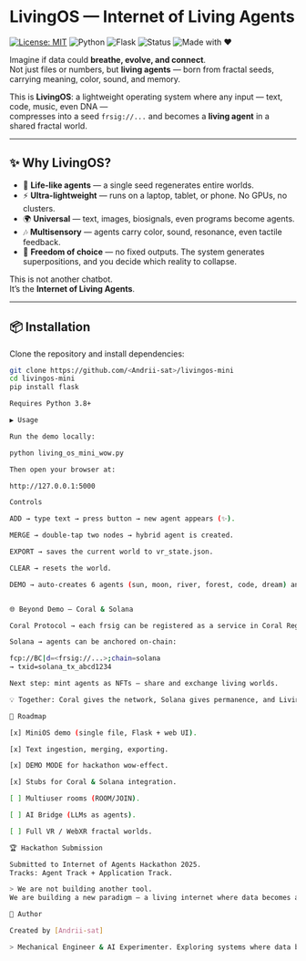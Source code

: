 #  LivingOS — Internet of Living Agents

[![License: MIT](https://img.shields.io/badge/License-MIT-yellow.svg)](LICENSE)
![Python](https://img.shields.io/badge/python-3.8%2B-blue.svg)
![Flask](https://img.shields.io/badge/framework-Flask-lightgrey.svg)
![Status](https://img.shields.io/badge/status-hackathon_demo-brightgreen.svg)
![Made with ❤️](https://img.shields.io/badge/made%20with-%E2%9D%A4-red.svg)

Imagine if data could **breathe, evolve, and connect**.  
Not just files or numbers, but **living agents** — born from fractal seeds, carrying meaning, color, sound, and memory.  

This is **LivingOS**: a lightweight operating system where any input — text, code, music, even DNA —  
compresses into a seed `frsig://...` and becomes a **living agent** in a shared fractal world.  

---

## ✨ Why LivingOS?
- 🌱 **Life-like agents** — a single seed regenerates entire worlds.  
- ⚡ **Ultra-lightweight** — runs on a laptop, tablet, or phone. No GPUs, no clusters.  
- 🌍 **Universal** — text, images, biosignals, even programs become agents.  
- 🎶 **Multisensory** — agents carry color, sound, resonance, even tactile feedback.  
- 🧭 **Freedom of choice** — no fixed outputs. The system generates superpositions, and you decide which reality to collapse.  

This is not another chatbot.  
It’s the **Internet of Living Agents**.  

---

## 📦 Installation

Clone the repository and install dependencies:

```bash
git clone https://github.com/<Andrii-sat>/livingos-mini
cd livingos-mini
pip install flask

Requires Python 3.8+

▶️ Usage

Run the demo locally:

python living_os_mini_wow.py

Then open your browser at:

http://127.0.0.1:5000

Controls

ADD → type text → press button → new agent appears (✨).

MERGE → double-tap two nodes → hybrid agent is created.

EXPORT → saves the current world to vr_state.json.

CLEAR → resets the world.

DEMO → auto-creates 6 agents (sun, moon, river, forest, code, dream) and merges them — perfect for presentations.


🌐 Beyond Demo — Coral & Solana

Coral Protocol → each frsig can be registered as a service in Coral Registry.

Solana → agents can be anchored on-chain:

fcp://BC|d=<frsig://...>;chain=solana
→ txid=solana_tx_abcd1234

Next step: mint agents as NFTs — share and exchange living worlds.

💡 Together: Coral gives the network, Solana gives permanence, and LivingOS gives life.

🚀 Roadmap

[x] MiniOS demo (single file, Flask + web UI).

[x] Text ingestion, merging, exporting.

[x] DEMO MODE for hackathon wow-effect.

[x] Stubs for Coral & Solana integration.

[ ] Multiuser rooms (ROOM/JOIN).

[ ] AI Bridge (LLMs as agents).

[ ] Full VR / WebXR fractal worlds.

🏆 Hackathon Submission

Submitted to Internet of Agents Hackathon 2025.
Tracks: Agent Track + Application Track.

> We are not building another tool.
We are building a new paradigm — a living internet where data becomes alive.

👤 Author

Created by [Andrii-sat]

> Mechanical Engineer & AI Experimenter. Exploring systems where data becomes alive.

